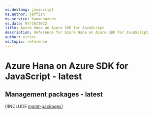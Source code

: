```yaml
---
ms.devlang: javascript
ms.author: jeffish
ms.service: hanaonazure
ms.data: 07/19/2022
title: Azure Hana on Azure SDK for JavaScript
description: Reference for Azure Hana on Azure SDK for JavaScript
author: xirzec
ms.topic: reference
---
```

# Azure Hana on Azure SDK for JavaScript - latest

## Management packages - latest
[!INCLUDE [mgmt-packages](hana-on-azure-mgmt-index.md)]
